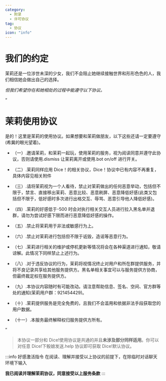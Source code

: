 ```yaml
---
category:
  - 附录
  - 许可协议
tag:
  - 协议
icon: "info"
---
```


# 我们的约定

茉莉还是一位涉世未深的少女，我们不会阻止她继续接触世界和形形色色的人，我们相信她会做出自己的选择。

_但我们希望你在和她相处的过程中能遵守以下协议。_

<span class="promise">“</span>

<h1 id="promise_title">茉莉使用协议</h1>

是的！这里是茉莉的使用协议。如果想要和茉莉做朋友，以下这些还请一定要遵守(希冀的眼光望着)。

- （一）.邀请茉莉，和茉莉一起玩，使用茉莉的服务，视为阅读同意并遵守此协议，否则请使用.dismiss 让茉莉离开或使用.bot on/off 进行开关。

- （二）.茉莉同样应用 Dice！的相关协议，Dice！协议中已有内容不再重复，具体内容见相关附件

- （三）.请将茉莉视为一个人看待，禁止对茉莉做出的任何恶意举动，包括但不限于，禁言、直接移出茉莉、恶意比较、恶意刷屏、恶意降低好感(此类又包括但不限于，低好感时多次进行出格交互、辱骂、恶意引导他人降低好感)。

- （四）.茉莉的好感低于-500 时会对执行相关交互人员进行拉入黑名单并退群，请勿为尝试好感下限而进行恶意降低好感的操作。

- （五）.禁止将茉莉用于非法或敏感行为上。

- （六）.禁止对茉莉进行包括但不限于诋毁，造谣等恶意行为。

- （七）.茉莉进行相关的维护或停机更新等情况将会在各种渠道进行通知，敬请谅解。此情况下同样禁止上述行为。

- （八）.对于违反协议的行为，茉莉将视情况终止对用户和所在群提供服务，并将不良记录共享给其他服务提供方。黑名单相关事宜可以与服务提供方协商，但最终裁定权在服务提供方。

- （九）.本协议内容随时有可能改动。请注意帮助信息、签名、空间、官方群等处的通知(茉莉用户群：921454429)。

- （十）.茉莉提供服务是完全免费的，且我们不会滥用和依据非法手段获取您的用户数据。

- （十一）.本服务最终解释权归服务提供方所有。

<span class="promise">”</span>

> 本协议一部分和 Dice!使用协议是共通的并且**未涉及部分同样适用**。你可以对任意 Dice!下骰娘发送.help 协议即可获取 Dice!默认协议。

:::info 好感激活指令
在阅读、理解并接受以上协议的前提下，在除临时对话聊天环境下输入

**我已阅读并理解茉莉协议，同意接受以上服务条款**
:::
